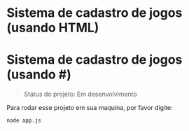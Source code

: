 <h1>Sistema de cadastro de jogos (usando HTML)</h1>

# Sistema de cadastro de jogos (usando #)

> Status do projeto: Em desenvolvimento

Para rodar esse projeto em sua maquina, por favor digite:

```
node app.js
```
